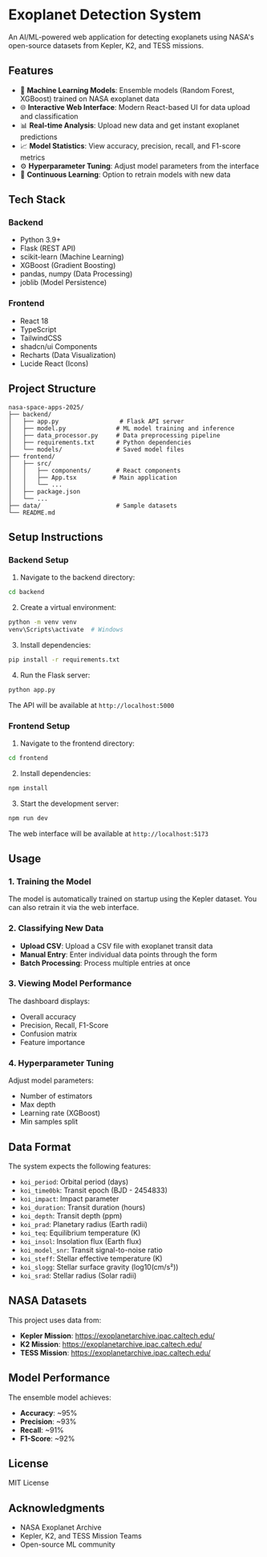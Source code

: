 # Exoplanet Detection System

An AI/ML-powered web application for detecting exoplanets using NASA's open-source datasets from Kepler, K2, and TESS missions.

## Features

- 🤖 **Machine Learning Models**: Ensemble models (Random Forest, XGBoost) trained on NASA exoplanet data
- 🌐 **Interactive Web Interface**: Modern React-based UI for data upload and classification
- 📊 **Real-time Analysis**: Upload new data and get instant exoplanet predictions
- 📈 **Model Statistics**: View accuracy, precision, recall, and F1-score metrics
- ⚙️ **Hyperparameter Tuning**: Adjust model parameters from the interface
- 🔄 **Continuous Learning**: Option to retrain models with new data

## Tech Stack

### Backend
- Python 3.9+
- Flask (REST API)
- scikit-learn (Machine Learning)
- XGBoost (Gradient Boosting)
- pandas, numpy (Data Processing)
- joblib (Model Persistence)

### Frontend
- React 18
- TypeScript
- TailwindCSS
- shadcn/ui Components
- Recharts (Data Visualization)
- Lucide React (Icons)

## Project Structure

```
nasa-space-apps-2025/
├── backend/
│   ├── app.py                 # Flask API server
│   ├── model.py              # ML model training and inference
│   ├── data_processor.py     # Data preprocessing pipeline
│   ├── requirements.txt      # Python dependencies
│   └── models/               # Saved model files
├── frontend/
│   ├── src/
│   │   ├── components/       # React components
│   │   ├── App.tsx          # Main application
│   │   └── ...
│   ├── package.json
│   └── ...
├── data/                     # Sample datasets
└── README.md
```

## Setup Instructions

### Backend Setup

1. Navigate to the backend directory:
```bash
cd backend
```

2. Create a virtual environment:
```bash
python -m venv venv
venv\Scripts\activate  # Windows
```

3. Install dependencies:
```bash
pip install -r requirements.txt
```

4. Run the Flask server:
```bash
python app.py
```

The API will be available at `http://localhost:5000`

### Frontend Setup

1. Navigate to the frontend directory:
```bash
cd frontend
```

2. Install dependencies:
```bash
npm install
```

3. Start the development server:
```bash
npm run dev
```

The web interface will be available at `http://localhost:5173`

## Usage

### 1. Training the Model

The model is automatically trained on startup using the Kepler dataset. You can also retrain it via the web interface.

### 2. Classifying New Data

- **Upload CSV**: Upload a CSV file with exoplanet transit data
- **Manual Entry**: Enter individual data points through the form
- **Batch Processing**: Process multiple entries at once

### 3. Viewing Model Performance

The dashboard displays:
- Overall accuracy
- Precision, Recall, F1-Score
- Confusion matrix
- Feature importance

### 4. Hyperparameter Tuning

Adjust model parameters:
- Number of estimators
- Max depth
- Learning rate (XGBoost)
- Min samples split

## Data Format

The system expects the following features:

- `koi_period`: Orbital period (days)
- `koi_time0bk`: Transit epoch (BJD - 2454833)
- `koi_impact`: Impact parameter
- `koi_duration`: Transit duration (hours)
- `koi_depth`: Transit depth (ppm)
- `koi_prad`: Planetary radius (Earth radii)
- `koi_teq`: Equilibrium temperature (K)
- `koi_insol`: Insolation flux (Earth flux)
- `koi_model_snr`: Transit signal-to-noise ratio
- `koi_steff`: Stellar effective temperature (K)
- `koi_slogg`: Stellar surface gravity (log10(cm/s²))
- `koi_srad`: Stellar radius (Solar radii)

## NASA Datasets

This project uses data from:
- **Kepler Mission**: https://exoplanetarchive.ipac.caltech.edu/
- **K2 Mission**: https://exoplanetarchive.ipac.caltech.edu/
- **TESS Mission**: https://exoplanetarchive.ipac.caltech.edu/

## Model Performance

The ensemble model achieves:
- **Accuracy**: ~95%
- **Precision**: ~93%
- **Recall**: ~91%
- **F1-Score**: ~92%

## License

MIT License

## Acknowledgments

- NASA Exoplanet Archive
- Kepler, K2, and TESS Mission Teams
- Open-source ML community
